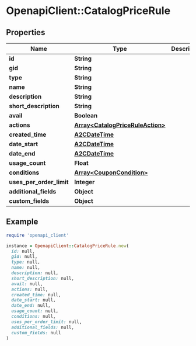 # OpenapiClient::CatalogPriceRule

## Properties

| Name | Type | Description | Notes |
| ---- | ---- | ----------- | ----- |
| **id** | **String** |  | [optional] |
| **gid** | **String** |  | [optional] |
| **type** | **String** |  | [optional] |
| **name** | **String** |  | [optional] |
| **description** | **String** |  | [optional] |
| **short_description** | **String** |  | [optional] |
| **avail** | **Boolean** |  | [optional] |
| **actions** | [**Array&lt;CatalogPriceRuleAction&gt;**](CatalogPriceRuleAction.md) |  | [optional] |
| **created_time** | [**A2CDateTime**](A2CDateTime.md) |  | [optional] |
| **date_start** | [**A2CDateTime**](A2CDateTime.md) |  | [optional] |
| **date_end** | [**A2CDateTime**](A2CDateTime.md) |  | [optional] |
| **usage_count** | **Float** |  | [optional] |
| **conditions** | [**Array&lt;CouponCondition&gt;**](CouponCondition.md) |  | [optional] |
| **uses_per_order_limit** | **Integer** |  | [optional] |
| **additional_fields** | **Object** |  | [optional] |
| **custom_fields** | **Object** |  | [optional] |

## Example

```ruby
require 'openapi_client'

instance = OpenapiClient::CatalogPriceRule.new(
  id: null,
  gid: null,
  type: null,
  name: null,
  description: null,
  short_description: null,
  avail: null,
  actions: null,
  created_time: null,
  date_start: null,
  date_end: null,
  usage_count: null,
  conditions: null,
  uses_per_order_limit: null,
  additional_fields: null,
  custom_fields: null
)
```


